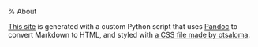 % About

[This site](https://github.com/benbdevd/panblog) is generated with a custom Python script that uses [Pandoc](https://pandoc.org/) to convert Markdown to HTML, and styled with [a CSS file made by otsaloma](https://github.com/otsaloma/markdown-css/blob/master/github.css).
